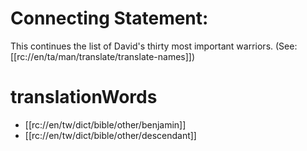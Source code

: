 # Connecting Statement:

This continues the list of David's thirty most important warriors. (See: [[rc://en/ta/man/translate/translate-names]])

# translationWords

* [[rc://en/tw/dict/bible/other/benjamin]]
* [[rc://en/tw/dict/bible/other/descendant]]